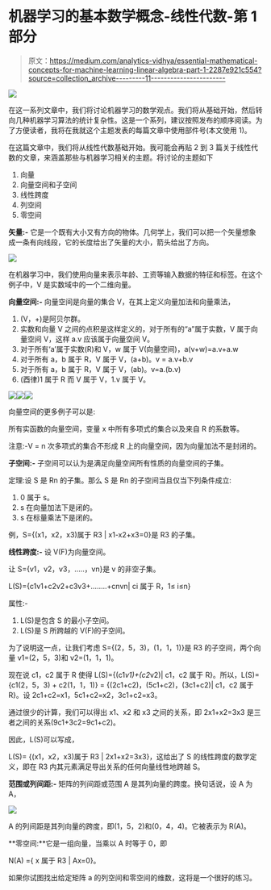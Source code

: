 # 机器学习的基本数学概念-线性代数-第 1 部分

> 原文：<https://medium.com/analytics-vidhya/essential-mathematical-concepts-for-machine-learning-linear-algebra-part-1-2287e921c554?source=collection_archive---------11----------------------->

![](img/08205eef28d8dd5e8fe7f7be26a02277.png)

在这一系列文章中，我们将讨论机器学习的数学观点。我们将从基础开始，然后转向几种机器学习算法的统计复杂性。这是一个系列，建议按照发布的顺序阅读。为了方便读者，我将在我就这个主题发表的每篇文章中使用部件号(本文使用 1)。

在这篇文章中，我们将从线性代数基础开始。我可能会再贴 2 到 3 篇关于线性代数的文章，来涵盖那些与机器学习相关的主题。将讨论的主题如下

1.  向量
2.  向量空间和子空间
3.  线性跨度
4.  列空间
5.  零空间

**矢量:-** 它是一个既有大小又有方向的物体。几何学上，我们可以把一个矢量想象成一条有向线段，它的长度给出了矢量的大小，箭头给出了方向。

![](img/7e00ab08584a65e9e548d76b00743d55.png)

在机器学习中，我们使用向量来表示年龄、工资等输入数据的特征和标签。在这个例子中，V 是实数域中的一个二维向量。

**向量空间:-** 向量空间是向量的集合 V，在其上定义向量加法和向量乘法，

1.  (V，+)是阿贝尔群。
2.  实数和向量 V 之间的点积是这样定义的，对于所有的“a”属于实数，V 属于向量空间 V，这样 a.v 应该属于向量空间 V。
3.  对于所有‘a’属于实数(R)和 V，w 属于 V(向量空间)，a(v+w)=a.v+a.w
4.  对于所有 a，b 属于 R，V 属于 V，(a+b)。v = a.v+b.v
5.  对于所有 a，b 属于 R，V 属于 V，(ab)。v=a.(b.v)
6.  (酉律)1 属于 R 而 V 属于 V，1.v 属于 V。

![](img/e9087f9fc112e78665d4f2e9c96ef5dc.png)![](img/f914177467e2c03e18df4c389b2fa82d.png)![](img/75ebfd4872beae6a86cc157a3e3640c0.png)

向量空间的更多例子可以是:

所有实函数的向量空间，变量 x 中所有多项式的集合以及来自 R 的系数等。

注意:-V = n 次多项式的集合不形成 R 上的向量空间，因为向量加法不是封闭的。

**子空间:-** 子空间可以认为是满足向量空间所有性质的向量空间的子集。

定理:设 S 是 Rn 的子集。那么 S 是 Rn 的子空间当且仅当下列条件成立:

1.  0 属于 s。
2.  s 在向量加法下是闭的。
3.  s 在标量乘法下是闭的。

例，S={(x1，x2，x3)属于 R3 | x1-x2+x3=0}是 R3 的子集。

**线性跨度:-** 设 V(F)为向量空间。

让 S={v1，v2，v3，…..，vn}是 v 的非空子集。

L(S)={c1v1+c2v2+c3v3+……..+cnvn| ci 属于 R，1≤ i≤n}

属性:-

1.  L(S)是包含 S 的最小子空间。
2.  L(S)是 S 所跨越的 V(F)的子空间。

为了说明这一点，让我们考虑 S={(2，5，3)，(1，1，1)}是 R3 的子空间，两个向量 v1=(2，5，3)和 v2=(1，1，1)。

现在说 c1，c2 属于 R 使得 L(S)={(c1*v1)+(c2*v2)| c1，c2 属于 R}。所以，L(S)= {c1(2，5，3) + c2(1，1，1)} = {(2c1+c2)，(5c1+c2)，(3c1+c2)| c1，c2 属于 R}。设 2c1+c2=x1，5c1+c2=x2，3c1+c2=x3。

通过很少的计算，我们可以得出 x1、x2 和 x3 之间的关系，即 2x1+x2=3x3 是三者之间的关系(9c1+3c2=9c1+c2)。

因此，L(S)可以写成，

L(S)= {(x1，x2，x3)属于 R3 | 2x1+x2=3x3}，这给出了 S 的线性跨度的数学定义，即在 R3 内其元素满足导出关系的任何向量线性地跨越 S。

**范围或列间距:-** 矩阵的列间距或范围 A 是其列向量的跨度。换句话说，设 A 为 A，

![](img/a753857d8f14450628a3df1dafb126d4.png)

A 的列间距是其列向量的跨度，即(1，5，2)和(0，4，4)。它被表示为 R(A)。

**零空间:**它是一组向量，当乘以 A 时等于 0，即

N(A) ={ x 属于 R3 | Ax=0}。

如果你试图找出给定矩阵 a 的列空间和零空间的维数，这将是一个很好的练习。